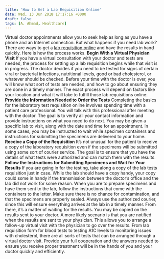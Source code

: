```yaml
---
title: 'How to Get a Lab Requisition Online'
date: Wed, 13 Jun 2018 17:17:16 +0000
draft: false
tags: [A. Ahmad, Healthcare]
---
```


Virtual doctor appointments allow you to seek help as long as you have a phone and an Internet connection. But what happens if you need lab work? There are ways to get a [lab requisition online](https://eqcare.com/en/individuals/labs-diagnostic-testing-online) and have the results in hand quickly. Here is how the process works. **Begin With a Virtual Physician Visit** If you have a virtual consultation with your doctor and tests are needed, the process for setting up a lab requisition begins while that visit is in progress. The doctor decides if you need to be tested for signs of certain viral or bacterial infections, nutritional levels, good or bad cholesterol, or whatever should be checked. Before your time with the doctor is over, you will know what sort of tests are needed, and how to go about ensuring they are done in a timely manner. The exact process will depend on factors like your location and what it will take to fulfill those lab requisitions online. **Provide the Information Needed to Order the Tests** Completing the basics for the laboratory test requisition online involves spending time with a patient care professional. You will talk with this professional after meeting with the doctor. The goal is to verify all your contact information and provide instructions on what you need to do next. You may be given a specific lab to visit, along with the date and time for an appointment. In some cases, you may be instructed to wait while specimen containers and instructions for submitting the specimens are delivered to your home. **Receive a Copy of the Requisition** It’s not unusual for the patient to receive a copy of the laboratory requisition even if the specimens will be submitted using some sort of courier service. The goal is to ensure that you have the details of what tests were authorized and can match them with the results. **Follow the Instructions for Submitting Specimens and Wait for Your Results** If you are going in for the testing, take along a copy of the lab tests requisition just in case. While the lab should have a copy handy, your copy could some in handy if the transmission between the doctor’s office and the lab did not work for some reason. When you are to prepare specimens and have them sent to the lab, follow the instructions that come with the containers to the letter. Make sure there is no chance for contamination, and that the specimens are properly sealed. Always use the authorized courier, since this will ensure everything arrives at the lab in a timely manner. From there, it’s a matter of waiting for the results. You may be copied on the results sent to your doctor. A more likely scenario is that you are notified when the results are sent to your physician. This allows you to arrange a follow-up virtual visit with the physician to go over the results. From lab requisition form for blood tests to testing A1C levels to monitoring issues with cholesterol, there are all sorts of tests that can be arranged through a virtual doctor visit. Provide your full cooperation and the answers needed to ensure you receive proper treatment will be in the hands of you and your doctor quickly and efficiently.